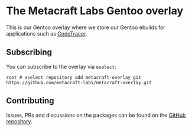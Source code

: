 # The Metacraft Labs Gentoo overlay
This is our Gentoo overlay where we store our Gentoo ebuilds for applications such as [CodeTracer](https://codetracer.com).

## Subscribing
You can subscribe to the overlay via `eselect`:
```
root # eselect repository add metacraft-overlay git https://github.com/metacraft-labs/metacraft-overlay.git
```

## Contributing
Issues, PRs and discussions on the packages can be found on the [GitHub repository](https://github.com/metacraft-labs/metacraft-overlay).
